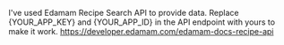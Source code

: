 I've used Edamam Recipe Search API to provide data. 
Replace {YOUR_APP_KEY} and {YOUR_APP_ID} in the API endpoint with yours to make it work.
https://developer.edamam.com/edamam-docs-recipe-api
